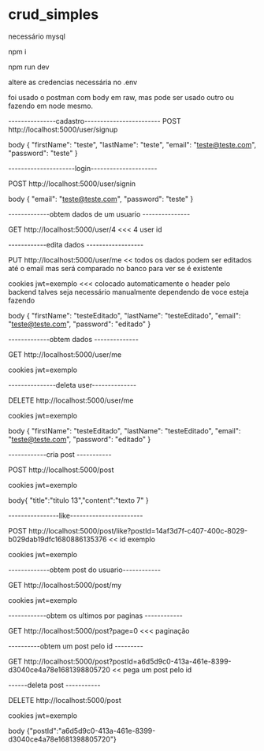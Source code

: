 # crud_simples


necessário mysql

npm i 

npm run dev

altere as credencias necessária no .env


foi usado o postman com body em raw, mas pode ser usado outro ou fazendo em node mesmo.



---------------cadastro------------------------
POST http://localhost:5000/user/signup

body
{
    "firstName": "teste",
    "lastName": "teste",
    "email": "teste@teste.com",
    "password": "teste"
}


---------------------login---------------------

POST http://localhost:5000/user/signin

body
{
    "email": "teste@teste.com",
    "password": "teste"
}


-------------obtem dados de um usuario ---------------

GET http://localhost:5000/user/4 <<< 4 user id


------------edita dados ------------------

PUT http://localhost:5000/user/me  << todos os dados podem ser editados até o email mas será comparado no banco para ver se é existente

cookies  jwt=exemplo   <<< colocado automaticamente o header pelo backend talves seja necessário manualmente dependendo de voce esteja fazendo

body
{
    "firstName": "testeEditado",
    "lastName": "testeEditado",
    "email": "teste@teste.com",
    "password": "editado"
}


-------------obtem dados --------------

GET http://localhost:5000/user/me 

cookies  jwt=exemplo 

---------------deleta user--------------

DELETE http://localhost:5000/user/me 

cookies  jwt=exemplo 

body
{
    "firstName": "testeEditado",
    "lastName": "testeEditado",
    "email": "teste@teste.com",
    "password": "editado"
}


------------cria post -----------

POST http://localhost:5000/post

cookies  jwt=exemplo 

body{
    "title":"titulo 13","content":"texto 7"
}


----------------like-----------------------

POST http://localhost:5000/post/like?postId=14af3d7f-c407-400c-8029-b029dab19dfc1680886135376 << id exemplo

cookies  jwt=exemplo 


-------------obtem post do usuario------------

GET http://localhost:5000/post/my

cookies  jwt=exemplo 


------------obtem os ultimos  por paginas ------------

GET http://localhost:5000/post?page=0 <<< paginação


----------obtem um post pelo id ---------

GET http://localhost:5000/post?postId=a6d5d9c0-413a-461e-8399-d3040ce4a78e1681398805720 << pega um post pelo id


------deleta post -----------

DELETE http://localhost:5000/post

cookies  jwt=exemplo 

body {"postId":"a6d5d9c0-413a-461e-8399-d3040ce4a78e1681398805720"}
